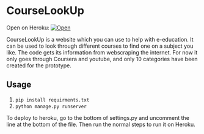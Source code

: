 # CourseLookUp
Open on Heroku:
[![Open](https://www.herokucdn.com/deploy/button.png)](https://courselookup101.herokuapp.com/)

CourseLookUp is a website which you can use to help with e-education. It can be used to look through different courses to find one on a subject you like.
The code gets its information from webscraping the internet. For now it only goes through Coursera and youtube, and only 10 categories have been created for the prototype.

## Usage

1. ```pip install requirments.txt```
2. ```python manage.py runserver```

To deploy to heroku, go to the bottom of settings.py and uncomment the line at the bottom of the file. Then run the normal steps to run it on Heroku.
